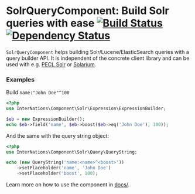 # SolrQueryComponent: Build Solr queries with ease [![Build Status](https://travis-ci.org/InterNations/SolrQueryComponent.svg)](https://travis-ci.org/InterNations/SolrQueryComponent) [![Dependency Status](https://www.versioneye.com/user/projects/5347af01fe0d0720b50000b1/badge.png)](https://www.versioneye.com/user/projects/5347af01fe0d0720b50000b1)

`SolrQueryComponent` helps building Solr/Lucene/ElasticSearch queries with a query builder API. It is independent of
the concrete client library and can be used with e.g. [PECL Solr](http://pecl.php.net/package/solr) or
[Solarium](http://www.solarium-project.org/).

### Examples

Build `name:"John Doe"^100`

```php
<?php
use InterNations\Component\Solr\Expression\ExpressionBuilder;

$eb = new ExpressionBuilder();
echo $eb->field('name', $eb->boost($eb->eq('John Doe'), 100));
```

And the same with the query string object:

```php
<?php
use InterNations\Component\Solr\Query\QueryString;

echo (new QueryString('name:<name>^<boost>'))
    ->setPlaceholder('name', 'John Doe')
    ->setPlaceholder('boost', 100);
```

Learn more on how to use the component in [docs/](docs).
